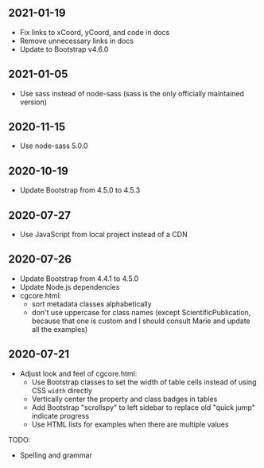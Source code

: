 ## 2021-01-19
- Fix links to xCoord, yCoord, and code in docs
- Remove unnecessary links in docs
- Update to Bootstrap v4.6.0

## 2021-01-05
- Use sass instead of node-sass (sass is the only officially maintained version)

## 2020-11-15

- Use node-sass 5.0.0

## 2020-10-19

- Update Bootstrap from 4.5.0 to 4.5.3

## 2020-07-27

- Use JavaScript from local project instead of a CDN

## 2020-07-26

- Update Bootstrap from 4.4.1 to 4.5.0
- Update Node.js dependencies
- cgcore.html:
  - sort metadata classes alphabetically
  - don't use uppercase for class names (except ScientificPublication, because that one is custom and I should consult Marie and update all the examples)

## 2020-07-21

- Adjust look and feel of cgcore.html:
  - Use Bootstrap classes to set the width of table cells instead of using CSS `width` directly
  - Vertically center the property and class badges in tables
  - Add Bootstrap "scrollspy" to left sidebar to replace old "quick jump" indicate progress
  - Use HTML lists for examples when there are multiple values

TODO:

- Spelling and grammar
